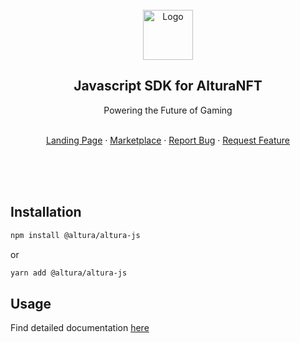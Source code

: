 <div id="top"></div>

<!-- PROJECT LOGO -->
<br />
<div align="center">
  <a href="https://alturanft.com">
    <img src="https://www.alturanft.com/images/logo_500x500.png" alt="Logo" width="80" height="80">
  </a>

  <h2 align="center">Javascript SDK for AlturaNFT</h2>

  <p align="center">
    <p>Powering the Future of Gaming</p>
    <br />
    <a href="https://alturanft.com/">Landing Page</a>
    ·
    <a href="https://app.alturanft.com/">Marketplace</a>
    ·
    <a href="https://github.com/alturanft/JS-SDK/issues">Report Bug</a>
    ·
    <a href="https://github.com/alturanft/JS-SDK/issues">Request Feature</a>
  </p>
</div>
<br />
<br />
<br />

## **Installation**

```sh
npm install @altura/altura-js
```

or

```sh
yarn add @altura/altura-js
```

## **Usage**

Find detailed documentation [here](https://docs.js.alturanft.com/js-sdk-reference/getting-started)
